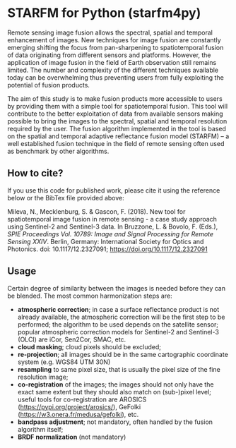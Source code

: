 # STARFM for Python (starfm4py)

Remote sensing image fusion allows the spectral, spatial and temporal enhancement of images. New techniques for image fusion are constantly emerging shifting the focus from pan-sharpening to spatiotemporal fusion of data originating from different sensors and platforms. However, the application of image fusion in the field of Earth observation still remains limited. The number and complexity of the different techniques available today can be overwhelming thus preventing users from fully exploiting the potential of fusion products.

The aim of this study is to make fusion products more accessible to users by providing them with a simple tool for spatiotemporal fusion. This tool will contribute to the better exploitation of data from available sensors making possible to bring the images to the spectral, spatial and temporal resolution required by the user. The fusion algorithm implemented in the tool is based on the spatial and temporal adaptive reflectance fusion model (STARFM) – a well established fusion technique in the field of remote sensing often used as benchmark by other algorithms.


## How to cite?

If you use this code for published work, please cite it using the reference below or the BibTex file provided above:

Mileva, N., Mecklenburg, S. & Gascon, F. (2018). New tool for spatiotemporal image fusion in
remote sensing - a case study approach using Sentinel-2 and Sentinel-3 data. In Bruzzone, L. &
Bovolo, F. (Eds.), *SPIE Proceedings Vol. 10789: Image and Signal Processing for Remote
Sensing XXIV*. Berlin, Germany: International Society for Optics and Photonics. doi:
10.1117/12.2327091; https://doi.org/10.1117/12.2327091

## Usage
Certain degree of similarity between the images is needed before they can be blended. The most common harmonization steps are:
+ **atmospheric correction**; in case a surface reflectance product is not already available, the atmospheric correction will be the first step to be performed; the algorithm to be used depends on the satellite sensor; popular atmospheric correction models for Sentinel-2 and Sentinel-3 (OLCI) are iCor, Sen2Cor, SMAC, etc.
+ **cloud masking**; cloud pixels should be excluded;
+ **re-projection**; all images should be in the same cartographic coordinate system (e.g. WGS84 UTM 30N)
+ **resampling** to same pixel size, that is usually the pixel size of the fine resolution image;
+ **co-registration** of the images; the images should not only have the exact same extent but they should also match on (sub-)pixel level; useful tools for co-registration are AROSICS (https://pypi.org/project/arosics/), GeFolki (https://w3.onera.fr/medusa/gefolki), etc.
+ **bandpass adjustment**; not mandatory, often handled by the fusion algorithm itself;
+ **BRDF normalization** (not mandatory)
